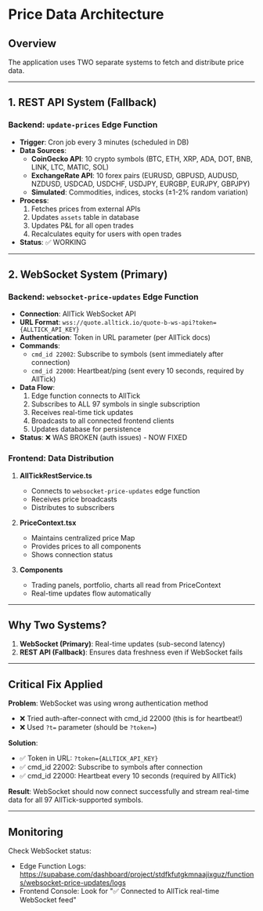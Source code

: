 # Price Data Architecture

## Overview
The application uses TWO separate systems to fetch and distribute price data.

---

## 1. REST API System (Fallback)

### Backend: `update-prices` Edge Function
- **Trigger**: Cron job every 3 minutes (scheduled in DB)
- **Data Sources**:
  - **CoinGecko API**: 10 crypto symbols (BTC, ETH, XRP, ADA, DOT, BNB, LINK, LTC, MATIC, SOL)
  - **ExchangeRate API**: 10 forex pairs (EURUSD, GBPUSD, AUDUSD, NZDUSD, USDCAD, USDCHF, USDJPY, EURGBP, EURJPY, GBPJPY)
  - **Simulated**: Commodities, indices, stocks (±1-2% random variation)
- **Process**:
  1. Fetches prices from external APIs
  2. Updates `assets` table in database
  3. Updates P&L for all open trades
  4. Recalculates equity for users with open trades
- **Status**: ✅ WORKING

---

## 2. WebSocket System (Primary)

### Backend: `websocket-price-updates` Edge Function
- **Connection**: AllTick WebSocket API
- **URL Format**: `wss://quote.alltick.io/quote-b-ws-api?token={ALLTICK_API_KEY}`
- **Authentication**: Token in URL parameter (per AllTick docs)
- **Commands**:
  - `cmd_id 22002`: Subscribe to symbols (sent immediately after connection)
  - `cmd_id 22000`: Heartbeat/ping (sent every 10 seconds, required by AllTick)
- **Data Flow**:
  1. Edge function connects to AllTick
  2. Subscribes to ALL 97 symbols in single subscription
  3. Receives real-time tick updates
  4. Broadcasts to all connected frontend clients
  5. Updates database for persistence
- **Status**: ❌ WAS BROKEN (auth issues) - NOW FIXED

### Frontend: Data Distribution
1. **AllTickRestService.ts**
   - Connects to `websocket-price-updates` edge function
   - Receives price broadcasts
   - Distributes to subscribers

2. **PriceContext.tsx**
   - Maintains centralized price Map
   - Provides prices to all components
   - Shows connection status

3. **Components**
   - Trading panels, portfolio, charts all read from PriceContext
   - Real-time updates flow automatically

---

## Why Two Systems?

1. **WebSocket (Primary)**: Real-time updates (sub-second latency)
2. **REST API (Fallback)**: Ensures data freshness even if WebSocket fails

---

## Critical Fix Applied

**Problem**: WebSocket was using wrong authentication method
- ❌ Tried auth-after-connect with cmd_id 22000 (this is for heartbeat!)
- ❌ Used `?t=` parameter (should be `?token=`)

**Solution**: 
- ✅ Token in URL: `?token={ALLTICK_API_KEY}`
- ✅ cmd_id 22002: Subscribe to symbols after connection
- ✅ cmd_id 22000: Heartbeat every 10 seconds (required by AllTick)

**Result**: WebSocket should now connect successfully and stream real-time data for all 97 AllTick-supported symbols.

---

## Monitoring

Check WebSocket status:
- Edge Function Logs: https://supabase.com/dashboard/project/stdfkfutgkmnaajixguz/functions/websocket-price-updates/logs
- Frontend Console: Look for "✅ Connected to AllTick real-time WebSocket feed"
